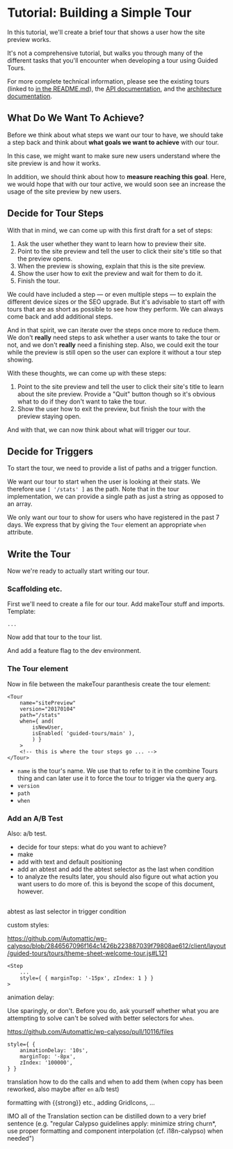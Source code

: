 # Tutorial: Building a Simple Tour

In this tutorial, we'll create a brief tour that shows a user how the site preview works. 

It's not a comprehensive tutorial, but walks you through many of the different tasks that you'll encounter when developing a tour using Guided Tours. 

For more complete technical information, please see the existing tours (linked to [in the README.md](../README.md)), the [API documentation](./docs/API.md), and the [architecture documentation](./ARCHITECTURE.md). 

## What Do We Want To Achieve? 

Before we think about what steps we want our tour to have, we should take a step back and think about **what goals we want to achieve** with our tour. 

In this case, we might want to make sure new users understand where the site preview is and how it works. 

In addition, we should think about how to **measure reaching this goal**. Here, we would hope that with our tour active, we would soon see an increase the usage of the site preview by new users. 

## Decide for Tour Steps

With that in mind, we can come up with this first draft for a set of steps:

1. Ask the user whether they want to learn how to preview their site. 
2. Point to the site preview and tell the user to click their site's title so that the preview opens. 
3. When the preview is showing, explain that this is the site preview. 
4. Show the user how to exit the preview and wait for them to do it. 
5. Finish the tour. 

We could have included a step — or even multiple steps — to explain the different device sizes or the SEO upgrade. But it's advisable to start off with tours that are as short as possible to see how they perform. We can always come back and add additional steps. 

And in that spirit, we can iterate over the steps once more to reduce them. We don't **really** need steps to ask whether a user wants to take the tour or not, and we don't **really** need a finishing step. Also, we could exit the tour while the preview is still open so the user can explore it without a tour step showing. 

With these thoughts, we can come up with these steps:

1. Point to the site preview and tell the user to click their site's title to learn about the site preview. Provide a "Quit" button though so it's obvious what to do if they don't want to take the tour. 
2. Show the user how to exit the preview, but finish the tour with the preview staying open. 

And with that, we can now think about what will trigger our tour. 

## Decide for Triggers

To start the tour, we need to provide a list of paths and a trigger function. 

We want our tour to start when the user is looking at their stats. We therefore use `[ '/stats' ]` as the path. Note that in the tour implementation, we can provide a single path as just a string as opposed to an array. 

We only want our tour to show for users who have registered in the past 7 days. We express that by giving the `Tour` element an appropriate `when` attribute. 

## Write the Tour

Now we're ready to actually start writing our tour. 

### Scaffolding etc.

First we'll need to create a file for our tour. Add makeTour stuff and imports. Template:

```
...
```

Now add that tour to the tour list. 

And add a feature flag to the dev environment. 

### The Tour element

Now in file between the makeTour paranthesis create the tour element:

```
<Tour
	name="sitePreview"
	version="20170104"
	path="/stats"
	when={ and( 
		isNewUser, 
		isEnabled( 'guided-tours/main' ),
		) }
	>
	<!-- this is where the tour steps go ... -->
</Tour>
```

- `name` is the tour's name. We use that to refer to it in the combine Tours thing and can later use it to force the tour to trigger via the query arg. 
- `version`
- `path`
- `when`

### Add an A/B Test

Also: a/b test. 

- decide for tour steps: what do you want to achieve? 
- make <Tour>
- add <Steps> with text and default positioning
- add an abtest and add the abtest selector as the last when condition
- to analyze the results later, you should also figure out what action you want users to do more of. this is beyond the scope of this document, however.

## 

abtest as last selector in trigger condition

custom styles:

https://github.com/Automattic/wp-calypso/blob/2846567096f164c1426b223887039f79808ae612/client/layout/guided-tours/tours/theme-sheet-welcome-tour.js#L121

```JSX
<Step
	...
	style={ { marginTop: '-15px', zIndex: 1 } }
>
```

animation delay: 

Use sparingly, or don't. Before you do, ask yourself whether what you are attempting to solve can't be solved with better selectors for `when`.

https://github.com/Automattic/wp-calypso/pull/10116/files

```JSX
style={ {
	animationDelay: '10s',
	marginTop: '-8px',
	zIndex: '100000',
} }
```


translation
how to do the calls and when to add them (when copy has been reworked, also maybe after `en` a/b test)

formatting with {{strong}} etc., adding GridIcons, ...

IMO all of the Translation section can be distilled down to a very brief sentence (e.g. "regular Calypso guidelines apply: minimize string churn*, use proper formatting and component interpolation (cf. i18n-calypso) when needed")

